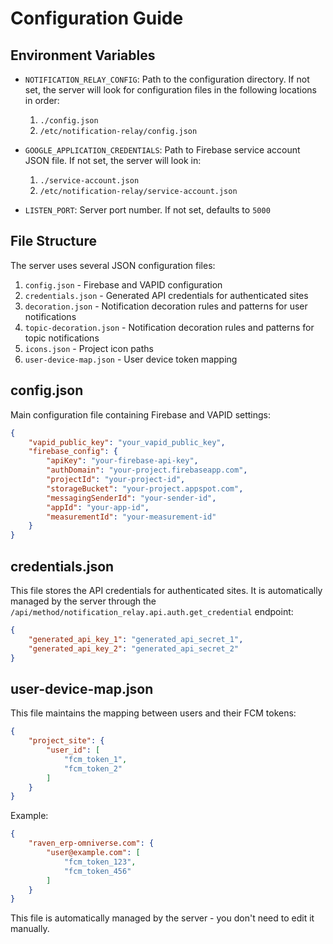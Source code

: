 # Configuration Guide

## Environment Variables

- `NOTIFICATION_RELAY_CONFIG`: Path to the configuration directory. If not set, the server will look for configuration files in the following locations in order:
  1. `./config.json`
  2. `/etc/notification-relay/config.json`

- `GOOGLE_APPLICATION_CREDENTIALS`: Path to Firebase service account JSON file. If not set, the server will look in:
  1. `./service-account.json`
  2. `/etc/notification-relay/service-account.json`

- `LISTEN_PORT`: Server port number. If not set, defaults to `5000`

## File Structure
The server uses several JSON configuration files:

1. `config.json` - Firebase and VAPID configuration
2. `credentials.json` - Generated API credentials for authenticated sites
3. `decoration.json` - Notification decoration rules and patterns for user notifications
4. `topic-decoration.json` - Notification decoration rules and patterns for topic notifications
5. `icons.json` - Project icon paths
6. `user-device-map.json` - User device token mapping

## config.json
Main configuration file containing Firebase and VAPID settings:

```json
{
    "vapid_public_key": "your_vapid_public_key",
    "firebase_config": {
        "apiKey": "your-firebase-api-key",
        "authDomain": "your-project.firebaseapp.com",
        "projectId": "your-project-id",
        "storageBucket": "your-project.appspot.com",
        "messagingSenderId": "your-sender-id",
        "appId": "your-app-id",
        "measurementId": "your-measurement-id"
    }
}
```

## credentials.json

This file stores the API credentials for authenticated sites. It is automatically managed by the server through the `/api/method/notification_relay.api.auth.get_credential` endpoint:

```json
{
    "generated_api_key_1": "generated_api_secret_1",
    "generated_api_key_2": "generated_api_secret_2"
}
```

## user-device-map.json

This file maintains the mapping between users and their FCM tokens:

```json
{
    "project_site": {
        "user_id": [
            "fcm_token_1",
            "fcm_token_2"
        ]
    }
}
```

Example:
```json
{
    "raven_erp-omniverse.com": {
        "user@example.com": [
            "fcm_token_123",
            "fcm_token_456"
        ]
    }
}
```

This file is automatically managed by the server - you don't need to edit it manually.
